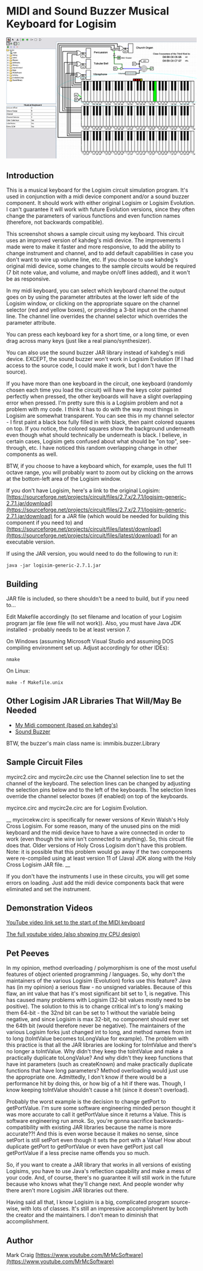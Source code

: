 MIDI and Sound Buzzer Musical Keyboard for Logisim
==================================================

![screenshot](MidiKeyb.png)
 
## Introduction

This is a musical keyboard for the Logisim circuit simulation program.  It's
used in conjunction with a midi device component and/or a sound buzzer
component.  It should work with either original Logisim or Logisim Evolution.
I can't guarantee it will work with future Evolution versions, since they
often change the parameters of various functions and even function names
(therefore, not backwards compatible).

This screenshot shows a sample circuit using my keyboard.  This circuit uses
an improved version of kahdeg's midi device.  The improvements I made were to
make it faster and more responsive, to add the ability to change instrument and
channel, and to add default capabilities in case you don't want to wire up
volume line, etc.  If you choose to use kahdeg's original midi device, some
changes to the sample circuits would be required (7 bit note value, and volume,
and maybe on/off lines added), and it won't be as responsive.

In my midi keyboard, you can select which keyboard channel the output goes on
by using the parameter attributes at the lower left side of the Logisim window,
or clicking on the appropriate square on the channel selector (red and yellow
boxes), or providing a 3-bit input on the channel line.  The channel line
overrides the channel selector which overrides the parameter attribute.

You can press each keyboard key for a short time, or a long time, or even drag
across many keys (just like a real piano/synthesizer).

You can also use the sound buzzer JAR library instead of kahdeg's midi device.
EXCEPT, the sound buzzer won't work in Logisim Evolution (If I had access to
the source code, I could make it work, but I don't have the source).

If you have more than one keyboard in the circuit, one keyboard (randomly
chosen each time you load the circuit) will have the keys color painted
perfectly when pressed, the other keyboards will have a slight overlapping
error when pressed.  I'm pretty sure this is a Logisim problem and not a
problem with my code.  I think it has to do with the way most things in
Logisim are somewhat transparent.  You can see this in my channel selector -
I first paint a black box fully filled in with black, then paint colored
squares on top.  If you notice, the colored squares show the background
underneath even though what should technically be underneath is black.  I
believe, in certain cases, Logisim gets confused about what should be "on top",
see-through, etc.  I have noticed this random overlapping change in other
components as well.

BTW, if you choose to have a keyboard which, for example, uses the full 11
octave range, you will probably want to zoom out by clicking on the arrows at
the bottom-left area of the Logisim window.

If you don't have Logisim, here's a link to the original Logisim:
[https://sourceforge.net/projects/circuit/files/2.7.x/2.7.1/logisim-generic-2.7.1.jar/download](https://sourceforge.net/projects/circuit/files/2.7.x/2.7.1/logisim-generic-2.7.1.jar/download)
for a JAR file (which would be needed for building this component if you need to) and
[https://sourceforge.net/projects/circuit/files/latest/download](https://sourceforge.net/projects/circuit/files/latest/download)
for an executable version.

If using the JAR version, you would need to do the following to run it:

    java -jar logisim-generic-2.7.1.jar

## Building

JAR file is included, so there shouldn't be a need to build, but if you need
to...

Edit Makefile accordingly (to set filename and location of your Logisim program jar file (exe file will not work)).  Also, you must have Java JDK installed -
probably needs to be at least version 7.

On Windows (assuming Microsoft Visual Studio and assuming DOS compiling
environment set up.  Adjust accordingly for other IDEs):

    nmake

On Linux:

    make -f Makefile.unix

## Other Logisim JAR Libraries That Will/May Be Needed

* [My Midi component (based on kahdeg's)](https://sites.google.com/site/mrmcsoftware/home/downloads/mididevice.zip)
* [Sound Buzzer](https://sites.google.com/site/immibis/home/files/buzzer.jar)

BTW, the buzzer's main class name is: immibis.buzzer.Library

## Sample Circuit Files

mycirc2.circ and mycirc2e.circ use the Channel selection line to set the
channel of the keyboard.  The selection lines can be changed by adjusting the
selection pins below and to the left of the keyboards.  The selection lines
override the channel selector boxes (if enabled) on top of the keyboards.

mycirce.circ and mycirc2e.circ are for Logisim Evolution.

__
mycircekw.circ is specifically for newer versions of Kevin Walsh's Holy Cross
Logisim.  For some reason, many of the unused pins on the midi keyboard and the
midi device have to have a wire connected in order to work (even though the wire
isn't connected to anything).  So, this circuit file does that.  Older versions
of Holy Cross Logisim don't have this problem.  Note: it is possible that this
problem would go away if the two components were re-compiled using at least
version 11 of (Java) JDK along with the Holy Cross Logisim JAR file.
__

If you don't have the instruments I use in these circuits, you will get some
errors on loading.  Just add the midi device components back that were
eliminated and set the instrument.

## Demonstration Videos

[YouTube video link set to the start of the MIDI keyboard](https://www.youtube.com/watch?v=_VW074myq44&t=1m36s)

[The full youtube video (also showing my CPU design)](https://www.youtube.com/watch?v=_VW074myq44)

## Pet Peeves

In my opinion, method overloading / polymorphism is one of the most useful
features of object oriented programming / languages.  So, why don't the
maintainers of the various Logisim (Evolution) forks use this feature?  Java
has (in my opinion) a serious flaw - no unsigned variables.  Because of this
flaw, an int value that has it's most significant bit set to 1, is negative.
This has caused many problems with Logisim (32-bit values mostly need to be
positive).  The solution to this is to change critical int's to long's making
them 64-bit - the 32nd bit can be set to 1 without the variable being negative,
and since Logisim is max 32-bit, no component should ever set the 64th bit
(would therefore never be negative).  The maintainers of the various Logisim
forks just changed int to long, and method names from int to long
(toIntValue becomes toLongValue for example).  The problem with this practice
is that all the JAR libraries are looking for toIntValue and there's no longer
a toIntValue.  Why didn't they keep the toIntValue and make a practically
duplicate toLongValue?  And why didn't they keep functions that have int
parameters (such as createKnown) and make practically duplicate functions that
have long parameters?  Method overloading would just use the appropriate one.
Admittedly, I don't know if there would be a performance hit by doing this,
or how big of a hit if there was.  Though, I know keeping toIntValue shouldn't
cause a hit (since it doesn't overload).

Probably the worst example is the decision to change getPort to getPortValue.
I'm sure some software engineering minded person thought it was more accurate
to call it getPortValue since it returns a Value.  This is software engineering
run amok.  So, you're gonna sacrifice backwards-compatibility with existing
JAR libraries because the name is more accurate??!  And this is even worse
because it makes no sense, since setPort is still setPort even though it sets
the port with a Value!  How about duplicate getPort to getPortValue or
even have getPort just call getPortValue if a less precise name offends you so
much.

So, if you want to create a JAR library that works in all versions of existing
Logisims, you have to use Java's reflection capability and make a mess of
your code.  And, of course, there's no guarantee it will still work in the
future because who knows what they'll change next.  And people wonder why there
aren't more Logisim JAR libraries out there.

Having said all that, I know Logisim is a big, complicated program source-wise,
with lots of classes.  It's still an impressive accomplishment by both the
creator and the maintainers.  I don't mean to diminish that accomplishment.

## Author

Mark Craig
[https://www.youtube.com/MrMcSoftware](https://www.youtube.com/MrMcSoftware)

